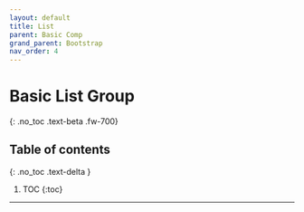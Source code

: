 ```yaml
---
layout: default
title: List
parent: Basic Comp
grand_parent: Bootstrap
nav_order: 4
---
```


# Basic List Group
{: .no_toc .text-beta .fw-700}

## Table of contents
{: .no_toc .text-delta }

1. TOC
{:toc}

---

